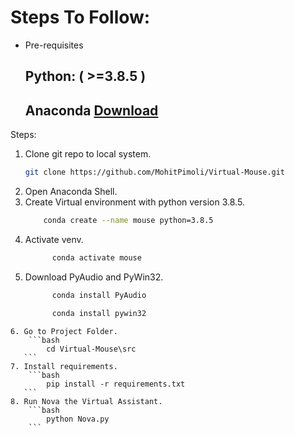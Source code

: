 # Steps To Follow:

* Pre-requisites
  ## Python: ( >=3.8.5 )
  ## Anaconda [Download](https://www.anaconda.com/download)

Steps:

1. Clone git repo to local system.
    ```bash
    git clone https://github.com/MohitPimoli/Virtual-Mouse.git
    ```
2. Open Anaconda Shell.
3. Create Virtual environment with python version 3.8.5.
    ```bash
        conda create --name mouse python=3.8.5
     ```
4. Activate venv.
    ```bash
          conda activate mouse
     ```
5. Download PyAudio and PyWin32.
    ```bash
          conda install PyAudio
    ```
    ```bash
          conda install pywin32
  ```
6. Go to Project Folder.
      ```bash
          cd Virtual-Mouse\src
     ```
7. Install requirements.
      ```bash
          pip install -r requirements.txt
     ```
8. Run Nova the Virtual Assistant.
      ```bash
          python Nova.py
      ```
   
   
   
   


